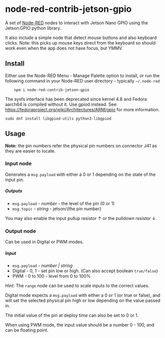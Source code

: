node-red-contrib-jetson-gpio
============================

A set of <a href="http://nodered.org" target="_new">Node-RED</a> nodes to interact with Jetson Nano GPIO using the Jetson.GPIO python library.

It also include a simple node that detect mouse buttons and also keyboard clicks. Note: this
picks up mouse keys direct from the keyboard so should work even when the app does not have
focus, but YMMV.

## Install

Either use the Node-RED Menu - Manage Palette option to install, or run the following
command in your Node-RED user directory - typically `~/.node-red`

        npm i node-red-contrib-jetson-gpio

The sysfs interface has been deprecated since kernel 4.8 and Fedora aarch64 is compiled without it. Use gpiod instead. See: https://fedoraproject.org/wiki/Architectures/ARM/gpio for more information.

	sudo dnf install libgpiod-utils python3-libgpiod


## Usage

**Note:** the pin numbers refer the physical pin numbers on connector J41 as they are easier to locate.

### Input node

Generates a `msg.payload` with either a 0 or 1 depending on the state of the input pin.

##### Outputs

 - `msg.payload` - *number* - the level of the pin (0 or 1)
 - `msg.topic` - *string* - jetson/{the pin number}

You may also enable the input pullup resistor &uarr; or the pulldown resistor &darr;.

### Output node

Can be used in Digital or PWM modes.

##### Input

 - `msg.payload` - *number | string*
  - Digital - 0, 1 - set pin low or high. (Can also accept boolean `true/false`)
  - PWM - 0 to 100 - level from 0 to 100%

*Hint*: The `range` node can be used to scale inputs to the correct values.

Digital mode expects a `msg.payload` with either a 0 or 1 (or true or false),
and will set the selected physical pin high or low depending on the value passed in.

The initial value of the pin at deploy time can also be set to 0 or 1.

When using PWM mode, the input value should be a number 0 - 100, and can be floating point.
